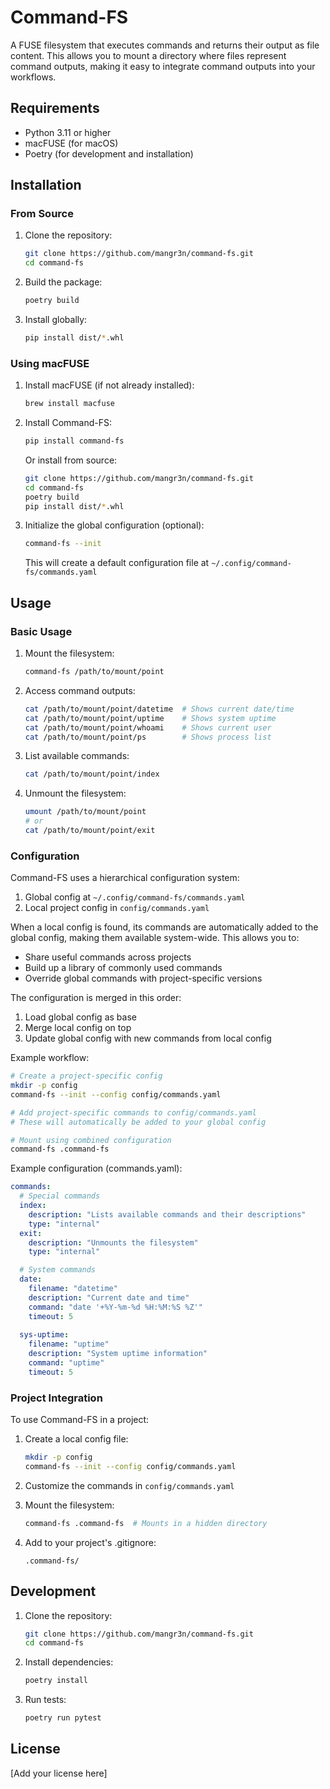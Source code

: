 # Command-FS

A FUSE filesystem that executes commands and returns their output as file content. This allows you to mount a directory where files represent command outputs, making it easy to integrate command outputs into your workflows.

## Requirements

- Python 3.11 or higher
- macFUSE (for macOS)
- Poetry (for development and installation)

## Installation

### From Source
1. Clone the repository:
   ```bash
   git clone https://github.com/mangr3n/command-fs.git
   cd command-fs
   ```

2. Build the package:
   ```bash
   poetry build
   ```

3. Install globally:
   ```bash
   pip install dist/*.whl
   ```

### Using macFUSE
1. Install macFUSE (if not already installed):
   ```bash
   brew install macfuse
   ```

2. Install Command-FS:
   ```bash
   pip install command-fs
   ```
   
   Or install from source:
   ```bash
   git clone https://github.com/mangr3n/command-fs.git
   cd command-fs
   poetry build
   pip install dist/*.whl
   ```

3. Initialize the global configuration (optional):
   ```bash
   command-fs --init
   ```
   This will create a default configuration file at `~/.config/command-fs/commands.yaml`

## Usage

### Basic Usage

1. Mount the filesystem:
   ```bash
   command-fs /path/to/mount/point
   ```

2. Access command outputs:
   ```bash
   cat /path/to/mount/point/datetime  # Shows current date/time
   cat /path/to/mount/point/uptime    # Shows system uptime
   cat /path/to/mount/point/whoami    # Shows current user
   cat /path/to/mount/point/ps        # Shows process list
   ```

3. List available commands:
   ```bash
   cat /path/to/mount/point/index
   ```

4. Unmount the filesystem:
   ```bash
   umount /path/to/mount/point
   # or
   cat /path/to/mount/point/exit
   ```

### Configuration

Command-FS uses a hierarchical configuration system:
1. Global config at `~/.config/command-fs/commands.yaml`
2. Local project config in `config/commands.yaml`

When a local config is found, its commands are automatically added to the global config,
making them available system-wide. This allows you to:
- Share useful commands across projects
- Build up a library of commonly used commands
- Override global commands with project-specific versions

The configuration is merged in this order:
1. Load global config as base
2. Merge local config on top
3. Update global config with new commands from local config

Example workflow:
```bash
# Create a project-specific config
mkdir -p config
command-fs --init --config config/commands.yaml

# Add project-specific commands to config/commands.yaml
# These will automatically be added to your global config

# Mount using combined configuration
command-fs .command-fs
```

Example configuration (commands.yaml):
```yaml
commands:
  # Special commands
  index:
    description: "Lists available commands and their descriptions"
    type: "internal"
  exit:
    description: "Unmounts the filesystem"
    type: "internal"

  # System commands
  date:
    filename: "datetime"
    description: "Current date and time"
    command: "date '+%Y-%m-%d %H:%M:%S %Z'"
    timeout: 5
  
  sys-uptime:
    filename: "uptime"
    description: "System uptime information"
    command: "uptime"
    timeout: 5
```

### Project Integration

To use Command-FS in a project:

1. Create a local config file:
   ```bash
   mkdir -p config
   command-fs --init --config config/commands.yaml
   ```

2. Customize the commands in `config/commands.yaml`

3. Mount the filesystem:
   ```bash
   command-fs .command-fs  # Mounts in a hidden directory
   ```

4. Add to your project's .gitignore:
   ```
   .command-fs/
   ```

## Development

1. Clone the repository:
   ```bash
   git clone https://github.com/mangr3n/command-fs.git
   cd command-fs
   ```

2. Install dependencies:
   ```bash
   poetry install
   ```

3. Run tests:
   ```bash
   poetry run pytest
   ```

## License

[Add your license here]
